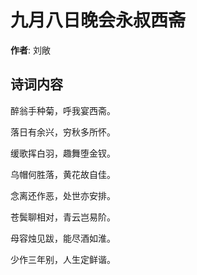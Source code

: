 # 九月八日晚会永叔西斋

**作者**: 刘敞

## 诗词内容

醉翁手种菊，呼我宴西斋。

落日有余兴，穷秋多所怀。

缓歌挥白羽，趣舞堕金钗。

乌帽何胜落，黄花故自佳。

念离还作恶，处世亦安排。

苍鬓聊相对，青云岂易阶。

母容烛见跋，能尽酒如淮。

少作三年别，人生定鲜谐。

